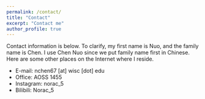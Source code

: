 ```yaml
---
permalink: /contact/
title: "Contact"
excerpt: "Contact me"
author_profile: true
---
```


Contact information is below.
To clarify, my first name is Nuo, and the family name is Chen. I use Chen Nuo since we put family name first in Chinese.
Here are some other places on the Internet where I reside.

- E-mail: nchen67 [at] wisc [dot] edu
- Office: AOSS 1455
- Instagram: norac_5
- Bilibili: Norac_5
